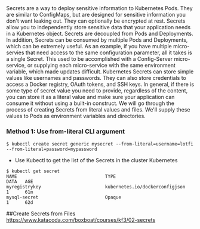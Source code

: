 ## 

Secrets are a way to deploy sensitive information to Kubernetes Pods. They are similar to ConfigMaps, but are designed for sensitive information you don't want leaking out. They can optionally be encrypted at rest.
Secrets allow you to independently store sensitive data that your application needs in a Kubernetes object. 
Secrets are decoupled from Pods and Deployments. In addition, Secrets can be consumed by multiple Pods and Deployments, which can be extremely useful. As an example, if you have multiple micro-servies that need access to the same configuration parameter, all it takes is a single Secret. This used to be accomplished with a Config-Server micro-service, or supplying each micro-service with the same environment variable, which made updates difficult.
Kubernetes Secrets can store simple values like usernames and passwords. They can also store credentials to access a Docker registry, OAuth tokens, and SSH keys. In general, if there is some type of secret value you need to provide, regardless of the content, you can store it as a literal value and make sure your application can consume it without using a built-in construct.
We will go through the process of creating Secrets from literal values and files. We'll supply these values to Pods as environment variables and directories.


### Method 1: Use from-literal CLI argument

```
$ kubectl create secret generic mysecret --from-literal=username=lotfi --from-literal=password=mypassword
```

- Use Kubectl to get the list of the Secrets in the cluster Kubernetes
```
$ kubectl get secret
NAME                                 TYPE                                  DATA   AGE
myregistrykey                        kubernetes.io/dockerconfigjson        1      61m
mysql-secret                         Opaque                                1      62d
```



##Create Secrets from Files
https://www.katacoda.com/boxboat/courses/kf3/02-secrets
